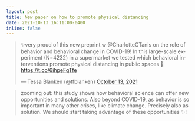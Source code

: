 ```yaml
---
layout: post
title: New paper on how to promote physical distancing
date: 2021-10-13 16:11:00-0400
inline: false
---
```


<blockquote class="twitter-tweet"><p lang="en" dir="ltr">✨very proud of this new preprint w @CharlotteCTanis on the role of behavior and behavioral change in COVID-19! In this large-scale experiment (N=4232) in a supermarket we tested which behavioral interventions promote physical distancing in public spaces 🧵<a href="https://t.co/6ihpeFqTfe">https://t.co/6ihpeFqTfe</a></p>&mdash; Tessa Blanken (@tfblanken) <a href="https://twitter.com/tfblanken/status/1448333174464000012?ref_src=twsrc%5Etfw">October 13, 2021</a></blockquote> <script async src="https://platform.twitter.com/widgets.js" charset="utf-8"></script> 




> zooming out: this study shows how behavioral science  can offer new opportunities and solutions. Also beyond COVID-19, as behavior is so important in many other crises, like climate change. Precisely also as solution. We should start taking advantage of these opportunities :sparkles:!